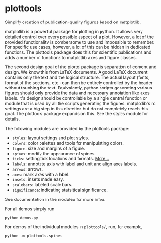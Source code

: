 # plottools

Simplify creation of publication-quality figures based on matplotlib.

matplotlib is a powerful package for plotting in python. It allows
very detailed control over every possible aspect of a plot. However, a
lot of the provided functionality is combersome to use and impossible
to remember. For specific use cases, however, a lot of this can be
hidden in dedicated functions. The plottools package does this for
scientific publications and adds a number of functions to matplotlib
axes and figure classes.

The second design goal of the plottol package is separation of content
and design. We know this from LaTeX documents. A good LaTeX document
contains only the text and the logical structure. The actual layout
(fonts, format of the sections, etc.) can then be entirely controlled
by the header without touching the text. Equivalently, python scripts
generating various figures should only provide the data and necessary
annotation like axes labels. It's design should be controllable by a
single central function or module that is used by all the scripts
generating the figures. matplotlib's rc settings are a big step in
this direction but do not completely reach this goal. The plottools
package expands on this. See the styles module for details.

The following modules are provided by the plottools package:
- `styles`: layout settings and plot styles.
- `colors`: color palettes and tools for manipulating colors.
- `figure`: size and margins of a figure.
- `spines`: modify the appearance of spines.
- `ticks`: setting tick locations and formats. [More...](doc/ticks.md)
- `labels`: annotate axis with label and unit and align axes labels.
- `arrows`: arrows.
- `axes`: mark axes with a label.
- `insets`: insets made easy.
- `scalebars`: labeled scale bars.
- `significance`: indicating statsitical significance.

See documentation in the modules for more infos.

For all demos simply run
```
python demos.py
```
For demos of the individual modules in `plottools/`, 
run, for example,
```
python -m plottools.spines
```
